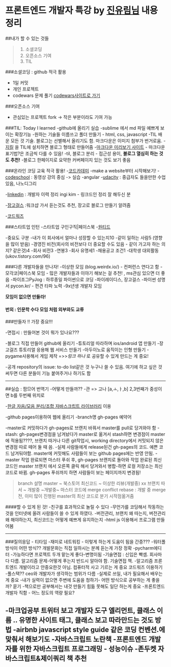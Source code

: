 # 프론트엔드 개발자 특강 by [진유림님](https://milooy.wordpress.com/) 내용 정리 

##내가 할 수 있는 것들

 >1. 소셜코딩
 >2. 오픈소스 기여
 >3. TIL


###소셜코딩 : github 적극 활용
 - 1일 커밋
 - 개인 프로젝트
 - codewars 문제 풀기
 		[codewars사이트로 가기](https://www.codewars.com/)

###오픈소스 기여
 - 관심있는 프로젝트 fork -> 작은 부분이라도 기여 가능

###TIL: Today I learned
 -github에 올리기 실습
 -sublime 에서 md 파일 예쁘게 보이는 확장기능
 -원하는 기술들 이름쓰고 폴더 만들기
 		- html, css, javascript 
 -TIL 배운 모든 것 기술. 블로그는 선별해서 올리기도 함. 마크다운은 이미지 첨부가 번거로움.
-[지킬](jekyllrb.com) 을 TIL에 설치하면 블로그 형태로 만들어줌
-[마크다운 미리보기 사이트](http://markdownlivepreview.com/) - 마크다운 표기법?은 조금씩 다를 수 있음!
-til, 블로그 분리 - 접근성 용이, **블로그 열심히 하는 것도 추천!**
-블로그 한페이지로 요약한 커버페이지 있는 것도 보기 좋음

###온라인 코딩 교육 적극 활용!
-[코드카데미](https://www.codecademy.com/)
    -make a website부터 시작해보기!
-[codeschool](https://www.codeschool.com/) 
 : 동영상 강의 중심 -> 실습
    -angular
-[udacity](https://www.udacity.com/) 
 : 중급자도 들을만한 수업 있음, 나노디그리

-[linkedin](www.linkedin.com) : 개발자 이력 정리
    ingi kim - 링크드인 정리 잘 해두신 분

-[장고걸스](tutorial.djangogirls.org/kr)
    :워크샵 가서 듣는것도 추천, 장고로 블로그 만들기 알려줌

-[코드워즈](www.codewars.com)

###스타트업 인턴
-스타트업 구인구직|페이스북
-[원티드](www.wanted.co.kr)

-중요도 구분
    -내가 이 회사에서 얼마나 성장할 수 있는지10
    -같이 일하는 사람5 (영향을 많이 받음)
    -경영진 비전(회사의 비전보다 더 중요할 수도 있음 - 같이 가고자 하는 의지? 같은것)4
    -회사 비전3
    -연봉3
    -회사 유명세1
    -채용공고 조건1
-대학생 대외활동
(ukov.tistory.com/96)

 ###다른 개발자들을 만나자!
 -이상한 모임 (blog.weirdx.io/) - 컨퍼런스 연다고 함
 -모각코|페이스북 모임 - 많은 개발자들과 이야기 해보는 걸 추천! , ms관심 있으면 더 좋음
 -파이조그PyJog : 하루종일 파이썬으로 코딩
 -파이레이디스, 장고걸스
    -파이썬 성명서 pycon.kr/ - 편견 타파 노력
 -9x년생 개발자 모임

 **모임이 없으면 만들라!**

 #### 번외 : 인문학 수다 모임 처럼 외부와도 교류

 ###만들자 !! 가장 중요!!!

 -면접시 : 만들어본 것이 뭐가 있나요???

 -블로그 직접 만들어 github에 올리기
 -튜토리얼 따라하며 ios/android 앱 만들기
 -장고걸즈 튜토리얼 응용해 웹 서비스 만들기
 -아두이노로 움직이는 인형 만들기
 -pygame사용해서 게임 제작
 =>>_링크 하나_ 로 공유할 수 있게 만드는 게 중요!

-공개 repository의 issue: to-do list같은 것
누구나 쓸 수 있음. 여기에 하고 싶은 것 써두면 다른 분들이 기능 붙여주거나 하기도 함

------
##실습 : 팜므어 번역기
-어떻게 만들까??
    -관 => 고나
    [a,ㅗ,ㅏ,b] 2,3번째가 중성이면 b를 두번째 위치로

-[한글 자음/모음 분리/조합 자바스크립트 라이브러리](https://github.com/e-/Hangul.js) 이용

-github pages이용하여 웹에 올리기
    -branch명 gh-pages 예약어

-master로 커밋하다가 gh-pages로 브랜치 바꿔서 master를 pull로 당겨와야 함
-stash: gh-pages변경점을 남겨놨다가 master로 옮겨서 stash하면 변경점이 master에 적용됨????, 브랜치 따거나 다른 git작업시, working directory에서 커밋되지 않은 변경점 따로 떼어 둘 때 씀.
-실제 사람들에게 release된건 gh-pages의 코드. 예쁜 코드 남겨둬야함. master에 커밋해도 사람들이 보는 github pages에는 반영 안됨. 
-master 작업 완료되면 마스터 푸쉬 후, gh-pages 브랜치로 돌아와 작업 완료된 최신 코드인 master 브랜치 에서 오른쪽 클릭 해서 당겨와서 병합-하면 로컬 저장소는 최신 코드로 바뀜. gh-pages 푸쉬까지 하면 사람들이 보는 페이지까지 변경됨! 
>branch 설명
> master ~ 북스토어 최신코드 ~ 이상한 리뷰(개발중) xx
>            브랜치 따서 ~ 개발중 ~개발중~ 마스터 코드에 merge
>            conflict 
>  rebase : 개발 중 merge전, 이미 많이 진행된 master의 최신 코드로 분기 시작점옮겨줌

####할 수 있게 된 것!
    -친구를 효과적으로 놀릴 수 있다
    -무언가를 코딩해서 작동하는 것을 인터넷에 올려 사람들이 쓸 수 있게 하였다.
    -버전관리, 브랜치 왜 따는지, 버전관리 왜 해야하는지, 최신코드는 어떻게 예쁘게 유지하는지
    -html js 이용해서 프로그램 만들어봄

----------
###질의응답 - 티타임
-재미로 네트워킹 - 이렇게 하는게 도움이 됨을 간증???
-워터폴방식이 어떤 방식?? 개발문화는 직접 일하시는 분께 듣는게 가장 정확
-pycharm에디터
-가능하다면 프로젝트 두개 맡는게 좋다-변명이됨
-기술면접 : 신입은 빡셈. 회사마다 다름. 알고리즘 문제-어떻게 푸는지 반드시 알아야 함. 기술면접 책. 
-알고리즘 프론트엔드 개발이라고 안중요한것 아님. 컴퓨터적 사고 기르는 게 중요 코드워즈 이용하기
-풀스택?? ceo와 개발자가 생각하는 범위가 다름 
-실제로 쓰일, 내가 필요해서 배우는 게 중요
-내가 실력이 없으면 주변에 도움을 청하기- 어떤 방식으로 공부하는 게 좋을까? 묻기
-책으로만
 공부해서는 내것 만들기 힘듦 못해도 일단 하는게 중요
-프론트엔드 개발자 직함 - 어느 정도의 역량 필요?

-마크업공부  트위터 보고 개발자 도구 엘리먼트, 클래스 이름 .. 유명한 사이트 태그, 클래스 보고 따라만드는 것도 방법
-airbnb javascript style guide 같은 코딩 컨벤션.에 맞춰서 해보기도
-자바스크립트 노란책 -프론트엔드 개발자를 위한 자바스크립트 프로그래밍 - 성능이슈
-존두켓 자바스크립트&제이쿼리 책 추천
-----------

